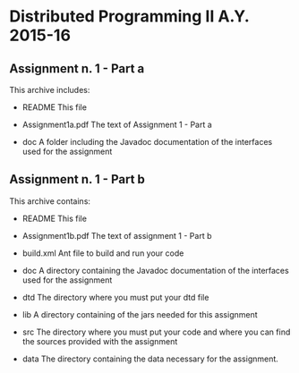 Distributed Programming II A.Y. 2015-16
=======================================

Assignment n. 1 - Part a
------------------------

This archive includes:

- README            	This file

- Assignment1a.pdf   	The text of Assignment 1 - Part a

- doc               	A folder including the Javadoc documentation of
                    	the interfaces used for the assignment
						
Assignment n. 1 - Part b
------------------------

This archive contains:

- README            This file

- Assignment1b.pdf  The text of assignment 1 - Part b

- build.xml         Ant file to build and run your code

- doc               A directory containing the Javadoc documentation
                    of the interfaces used for the assignment

- dtd               The directory where you must put your dtd file

- lib               A directory containing of the jars needed for this
                    assignment

- src               The directory where you must put your code and where
                    you can find the sources provided with the assignment

- data				The directory containing the data necessary for the
					assignment.